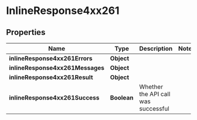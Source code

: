 # InlineResponse4xx261

## Properties
Name | Type | Description | Notes
------------ | ------------- | ------------- | -------------
**inlineResponse4xx261Errors** | **Object** |  | 
**inlineResponse4xx261Messages** | **Object** |  | 
**inlineResponse4xx261Result** | **Object** |  | 
**inlineResponse4xx261Success** | **Boolean** | Whether the API call was successful | 
